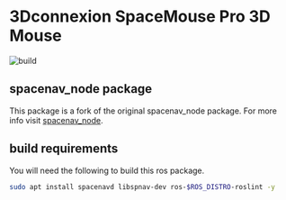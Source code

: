 # 3Dconnexion SpaceMouse Pro 3D Mouse

![build](https://github.com/nsk126/SpaceMousePro/actions/workflows/main.yml/badge.svg)

## spacenav_node package

This package is a fork of the original spacenav_node package.
For more info visit [spacenav_node](http://wiki.ros.org/spacenav_node).

## build requirements

You will need the following to build this ros package.

```bash
sudo apt install spacenavd libspnav-dev ros-$ROS_DISTRO-roslint -y
```
